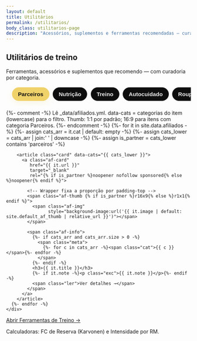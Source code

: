 ```yaml
---
layout: default
title: Utilitários
permalink: /utilitarios/
body_class: utilitarios-page
description: "Acessórios, suplementos e ferramentas recomendadas — curadoria prática por categoria."
---
```


<section class="blog-header">
  <h1>Utilitários de treino</h1>
  <p>Ferramentas, acessórios e suplementos que recomendo — com curadoria por categoria.</p>
</section>

<!-- Faixa rolável de categorias -->
<nav class="cat-strip" aria-label="Filtrar por categoria">
  <button data-filter="parceiros" class="on">Parceiros</button>
  <button data-filter="nutrição">Nutrição</button>
  <button data-filter="treino">Treino</button>
  <button data-filter="autocuidado">Autocuidado</button>
  <button data-filter="roupas">Roupas</button>
  <button data-filter="livros">Livros</button>
</nav>

<div class="blog-layout">
  <!-- Lista de utilitários -->
  <section class="blog-lista">
    <div class="cards">
      {%- comment -%}
        Lê _data/afiliados.yml.
        data-cats = categorias do item (lowercase) para o filtro.
        Thumb: 1:1 por padrão; 16:9 para itens com categoria Parceiros.
      {%- endcomment -%}
      {%- for it in site.data.afiliados -%}
        {%- assign cats_arr   = it.cat | default: empty -%}
        {%- assign cats_lower = cats_arr | join:' ' | downcase -%}
        {%- assign is_partner = cats_lower contains 'parceiros' -%}

        <article class="card" data-cats="{{ cats_lower }}">
          <a class="af-card"
             href="{{ it.url }}"
             target="_blank"
             rel="{% if is_partner %}noopener nofollow sponsored{% else %}noopener{% endif %}">

            <!-- Wrapper fixa a proporção por padding-top -->
            <span class="af-thumb {% if is_partner %}r16x9{% else %}r1x1{% endif %}">
              <span class="af-img"
                    style="background-image:url('{{ it.image | default: site.default_af_thumb | relative_url }}')"></span>
            </span>

            <span class="af-info">
              {%- if cats_arr and cats_arr.size > 0 -%}
                <span class="meta">
                  {%- for c in cats_arr -%}<span class="cat">{{ c }}</span>{%- endfor -%}
                </span>
              {%- endif -%}
              <h3>{{ it.title }}</h3>
              {%- if it.note -%}<p class="exc">{{ it.note }}</p>{%- endif -%}
              <span class="ler">Ver detalhes →</span>
            </span>
          </a>
        </article>
      {%- endfor -%}
    </div>
  </section>
</div>

<!-- CTA para Ferramentas -->
<section class="tools-cta">
  <a href="{{ '/ferramentas/' | relative_url }}" class="btn-cta">Abrir Ferramentas de Treino →</a>
  <p class="tools-note">Calculadoras: FC de Reserva (Karvonen) e Intensidade por RM.</p>
</section>

<!-- Filtro por categoria -->
<script>
(function(){
  document.addEventListener('DOMContentLoaded', function(){
    document.body.classList.add('utilitarios-page');
  });

  const cards = Array.from(document.querySelectorAll('.card[data-cats]'));
  const btns  = Array.from(document.querySelectorAll('.cat-strip [data-filter]'));

  const norm = (s='') => s.normalize('NFD').replace(/\p{Diacritic}/gu,'').toLowerCase().trim();

  function applyFilter(slug){
    const f = norm(slug);
    cards.forEach(c=>{
      const cats = norm(c.dataset.cats || '');
      c.style.display = (!f || cats.includes(f)) ? '' : 'none';
    });
  }

  // clique nos botões
  btns.forEach(btn=>{
    btn.addEventListener('click', ()=>{
      btns.forEach(b=>b.classList.remove('on'));
      btn.classList.add('on');
      applyFilter(btn.dataset.filter);
      // rola a faixa para o botão ativo
      const strip = document.querySelector('.cat-strip');
      strip.scrollTo({ left: btn.offsetLeft - 16, behavior: 'smooth' });
      window.scrollTo({ top: 0, behavior: 'smooth' });
    });
  });

  // filtro inicial por querystring (?cat=treino)
  const params = new URLSearchParams(location.search);
  const qcat = params.get('cat');
  if (qcat) {
    const target = btns.find(b => norm(b.dataset.filter) === norm(qcat));
    if (target) target.click();
    else applyFilter(qcat);
  } else {
    applyFilter('parceiros');
  }
})();
</script>

<!-- Estilo escopado desta página -->
<style>
/* ===== Faixa rolável de categorias ===== */
.cat-strip{
  display:flex;
  gap:.6rem;
  overflow-x:auto;
  padding:.25rem 1rem .9rem;
  margin:0 auto .6rem;
  -webkit-overflow-scrolling:touch;
  scrollbar-width:none;
  max-width:980px;
}
.cat-strip::-webkit-scrollbar{ display:none; }
.cat-strip button{
  flex:0 0 auto;
  border:1px solid #2a2a2a;
  background:#0e0e0e;
  color:#e9e9e9;
  padding:.55rem .95rem;
  border-radius:999px;
  font-weight:700;
  font-size:.95rem;
  transition:.2s ease;
}
.cat-strip button.on{
  background:#f0d26a;
  color:#121212;
  border-color:#f0d26a;
  box-shadow:0 6px 18px rgba(240,210,106,.18);
}
.cat-strip button:active{ transform:scale(.98); }

/* ===== Grid e cards (duas colunas) ===== */
.utilitarios-page .blog-lista .cards{
  display:grid;
  grid-template-columns: repeat(2, minmax(0,1fr));
  gap:.95rem;
}
.utilitarios-page .blog-lista .card{ border:0; background:transparent; padding:0; }
.utilitarios-page .blog-lista .card .af-card{
  display:flex; flex-direction:column; gap:.65rem;
  width:100%; height:100%; padding:.75rem;
  background:#0f0f0f; border-radius:14px; border:1px solid #1c1c1c;
  transition:.25s;
}
.utilitarios-page .blog-lista .card .af-card:hover{
  transform:translateY(-3px);
  border-color:#2a2a2a;
}

/* Wrapper de proporção */
.utilitarios-page .blog-lista .card .af-thumb{
  position:relative; display:block; width:100%;
  border:1px solid #1c1c1c; border-radius:12px;
  background:#111; overflow:hidden;
}
.utilitarios-page .blog-lista .card .af-thumb.r1x1{ padding-top:100%; }
.utilitarios-page .blog-lista .card .af-thumb.r16x9{ padding-top:56.25%; }

/* Imagem preenchendo o wrapper */
.utilitarios-page .blog-lista .card .af-thumb .af-img{
  position:absolute; inset:0;
  background-position:center; background-size:cover;
}

/* Conteúdo */
.utilitarios-page .blog-lista .card .af-info{ display:flex; flex-direction:column; gap:.35rem; }
.utilitarios-page .blog-lista .card .meta{ display:flex; align-items:center; gap:.5rem; font-size:.9rem; opacity:.9; margin:0; }
.utilitarios-page .blog-lista .card .cat{
  background:rgba(227,197,101,.1);
  color:#e3c565; border:1px solid rgba(227,197,101,.35);
  padding:.14rem .5rem; border-radius:999px; font-weight:600;
}
.utilitarios-page .blog-lista .card h3{ margin:.2rem 0 .25rem; font-size:1.02rem; color:#fff; line-height:1.35; }
.utilitarios-page .blog-lista .card .exc{ margin:0; color:#cfcfcf; }
.utilitarios-page .blog-lista .card .ler{ color:#d62828; font-weight:700; margin-top:.2rem; }
.utilitarios-page .blog-lista .card:hover .ler{ color:#ff4040; }

/* CTA Ferramentas */
.utilitarios-page .tools-cta{
  text-align:center;
  margin: 1.5rem 0 2.5rem;
}
.utilitarios-page .tools-cta .btn-cta{
  display:inline-block;
  background:#d62828;
  color:#fff;
  padding:.85rem 1.2rem;
  border-radius:10px;
  font-weight:700;
  text-decoration:none;
  transition:.25s;
}
.utilitarios-page .tools-cta .btn-cta:hover{ background:#ff4040; }
.utilitarios-page .tools-cta .tools-note{
  margin-top:.5rem; color:#bdbdbd; font-size:.9rem;
}
</style>
